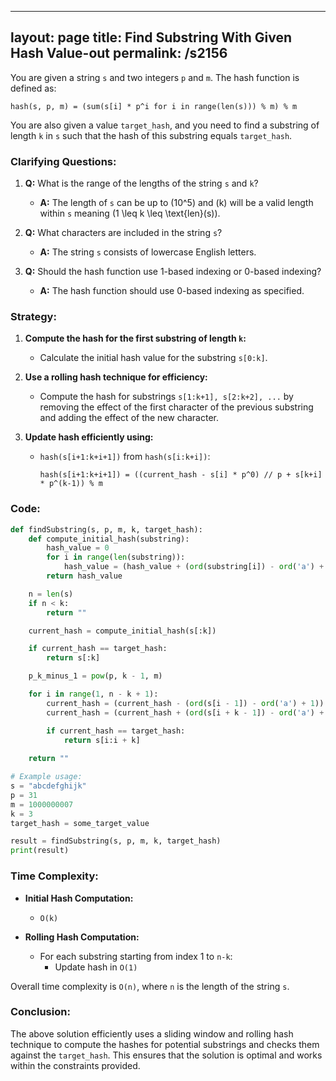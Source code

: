 
---
layout: page
title:  Find Substring With Given Hash Value-out
permalink: /s2156
---

You are given a string `s` and two integers `p` and `m`. The hash function is defined as:
```plaintext
hash(s, p, m) = (sum(s[i] * p^i for i in range(len(s))) % m) % m
```
You are also given a value `target_hash`, and you need to find a substring of length `k` in `s` such that the hash of this substring equals `target_hash`.

### Clarifying Questions:

1. **Q:** What is the range of the lengths of the string `s` and `k`?
   - **A:** The length of `s` can be up to \(10^5\) and \(k\) will be a valid length within `s` meaning \(1 \leq k \leq \text{len}(s)\).

2. **Q:** What characters are included in the string `s`?
   - **A:** The string `s` consists of lowercase English letters.

3. **Q:** Should the hash function use 1-based indexing or 0-based indexing?
   - **A:** The hash function should use 0-based indexing as specified.

### Strategy:

1. **Compute the hash for the first substring of length `k`:**
   - Calculate the initial hash value for the substring `s[0:k]`.

2. **Use a rolling hash technique for efficiency:**
   - Compute the hash for substrings `s[1:k+1], s[2:k+2], ...` by removing the effect of the first character of the previous substring and adding the effect of the new character.

3. **Update hash efficiently using:**
   - `hash(s[i+1:k+i+1])` from `hash(s[i:k+i])`:
     ```plaintext
     hash(s[i+1:k+i+1]) = ((current_hash - s[i] * p^0) // p + s[k+i] * p^(k-1)) % m
     ```

### Code:

```python
def findSubstring(s, p, m, k, target_hash):
    def compute_initial_hash(substring):
        hash_value = 0
        for i in range(len(substring)):
            hash_value = (hash_value + (ord(substring[i]) - ord('a') + 1) * pow(p, i, m)) % m
        return hash_value

    n = len(s)
    if n < k:
        return ""

    current_hash = compute_initial_hash(s[:k])

    if current_hash == target_hash:
        return s[:k]

    p_k_minus_1 = pow(p, k - 1, m)

    for i in range(1, n - k + 1):
        current_hash = (current_hash - (ord(s[i - 1]) - ord('a') + 1)) * pow(p, m-2, m) % m
        current_hash = (current_hash + (ord(s[i + k - 1]) - ord('a') + 1) * p_k_minus_1) % m

        if current_hash == target_hash:
            return s[i:i + k]
            
    return ""

# Example usage:
s = "abcdefghijk"
p = 31
m = 1000000007
k = 3
target_hash = some_target_value 

result = findSubstring(s, p, m, k, target_hash)
print(result)
```

### Time Complexity:

- **Initial Hash Computation:**
  - `O(k)`

- **Rolling Hash Computation:**
  - For each substring starting from index 1 to `n-k`:
    - Update hash in `O(1)` 

Overall time complexity is `O(n)`, where `n` is the length of the string `s`.

### Conclusion:

The above solution efficiently uses a sliding window and rolling hash technique to compute the hashes for potential substrings and checks them against the `target_hash`. This ensures that the solution is optimal and works within the constraints provided.